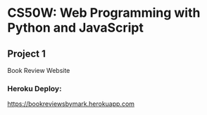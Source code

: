 # CS50W: Web Programming with Python and JavaScript

## Project 1
Book Review Website

### Heroku Deploy:
https://bookreviewsbymark.herokuapp.com

